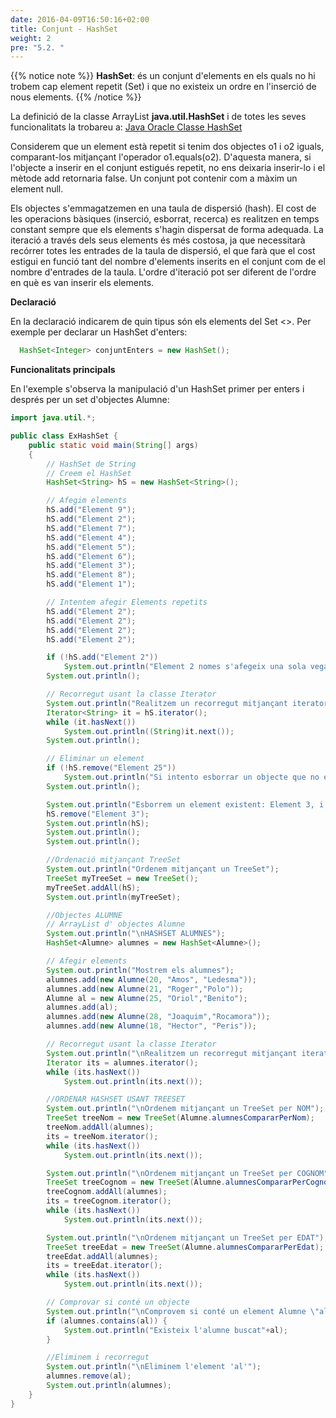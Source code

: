 ```yaml
---
date: 2016-04-09T16:50:16+02:00
title: Conjunt - HashSet
weight: 2
pre: "5.2. "
---
```


{{% notice note %}}
**HashSet**: és un conjunt d'elements en els quals no hi trobem cap element repetit (Set) i que no existeix un ordre en l'inserció de nous elements. 
{{% /notice %}}

La definició de la classe ArrayList **java.util.HashSet** i de totes les seves funcionalitats la trobareu a:
[Java Oracle Classe HashSet](https://docs.oracle.com/javase/7/docs/api/java/util/HashSet.html)

Considerem que un element està repetit si tenim dos objectes o1 i o2 iguals, comparant-los mitjançant l'operador o1.equals(o2). D'aquesta manera, si l'objecte a inserir en el conjunt estigués repetit, no ens deixaria inserir-lo i el mètode add retornaria false. Un conjunt pot contenir com a màxim un element null.

Els objectes s'emmagatzemen en una taula de dispersió (hash). El cost de les operacions bàsiques (inserció, esborrat, recerca) es realitzen en temps constant sempre que els elements s'hagin dispersat de forma adequada. La iteració a través dels seus elements és més costosa, ja que necessitarà recórrer totes les entrades de la taula de dispersió, el que farà que el cost estigui en funció tant del nombre d'elements inserits en el conjunt com de el nombre d'entrades de la taula. L'ordre d'iteració pot ser diferent de l'ordre en què es van inserir els elements.

**Declaració**

En la declaració indicarem de quin tipus són els elements del Set <>. Per exemple per declarar un HashSet d'enters:
```java
  HashSet<Integer> conjuntEnters = new HashSet();
```

**Funcionalitats principals**

En l'exemple s'observa la manipulació d'un HashSet primer per enters i després per un set d'objectes Alumne:

```java
import java.util.*;

public class ExHashSet {
    public static void main(String[] args)
    {
        // HashSet de String
        // Creem el HashSet
        HashSet<String> hS = new HashSet<String>();

        // Afegim elements
        hS.add("Element 9");
        hS.add("Element 2");
        hS.add("Element 7");
        hS.add("Element 4");
        hS.add("Element 5");
        hS.add("Element 6");
        hS.add("Element 3");
        hS.add("Element 8");
        hS.add("Element 1");

        // Intentem afegir Elements repetits
        hS.add("Element 2");
        hS.add("Element 2");
        hS.add("Element 2");
        hS.add("Element 2");

        if (!hS.add("Element 2"))
            System.out.println("Element 2 nomes s'afegeix una sola vegada");
        System.out.println();

        // Recorregut usant la classe Iterator
        System.out.println("Realitzem un recorregut mitjançant iterator");
        Iterator<String> it = hS.iterator();
        while (it.hasNext())
            System.out.println((String)it.next());
        System.out.println();

        // Eliminar un element
        if (!hS.remove("Element 25"))
            System.out.println("Si intento esborrar un objecte que no existeix em retorna false!!!");
        System.out.println();

        System.out.println("Esborrem un element existent: Element 3, i mostrem com queda el HashSet");
        hS.remove("Element 3");
        System.out.println(hS);
        System.out.println();
        System.out.println();

        //Ordenació mitjançant TreeSet
        System.out.println("Ordenem mitjançant un TreeSet");
        TreeSet myTreeSet = new TreeSet();
        myTreeSet.addAll(hS);
        System.out.println(myTreeSet);

        //Objectes ALUMNE
        // ArrayList d' objectes Alumne
        System.out.println("\nHASHSET ALUMNES");
        HashSet<Alumne> alumnes = new HashSet<Alumne>();

        // Afegir elements
        System.out.println("Mostrem els alumnes");
        alumnes.add(new Alumne(20, "Amos", "Ledesma"));
        alumnes.add(new Alumne(21, "Roger","Polo"));
        Alumne al = new Alumne(25, "Oriol","Benito");
        alumnes.add(al);
        alumnes.add(new Alumne(28, "Joaquim","Rocamora"));
        alumnes.add(new Alumne(18, "Hector", "Peris"));

        // Recorregut usant la classe Iterator
        System.out.println("\nRealitzem un recorregut mitjançant iterator");
        Iterator its = alumnes.iterator();
        while (its.hasNext())
            System.out.println(its.next());

        //ORDENAR HASHSET USANT TREESET
        System.out.println("\nOrdenem mitjançant un TreeSet per NOM");
        TreeSet treeNom = new TreeSet(Alumne.alumnesCompararPerNom);
        treeNom.addAll(alumnes);
        its = treeNom.iterator();
        while (its.hasNext())
            System.out.println(its.next());

        System.out.println("\nOrdenem mitjançant un TreeSet per COGNOM");
        TreeSet treeCognom = new TreeSet(Alumne.alumnesCompararPerCognom);
        treeCognom.addAll(alumnes);
        its = treeCognom.iterator();
        while (its.hasNext())
            System.out.println(its.next());

        System.out.println("\nOrdenem mitjançant un TreeSet per EDAT");
        TreeSet treeEdat = new TreeSet(Alumne.alumnesCompararPerEdat);
        treeEdat.addAll(alumnes);
        its = treeEdat.iterator();
        while (its.hasNext())
            System.out.println(its.next());

        // Comprovar si conté un objecte
        System.out.println("\nComprovem si conté un element Alumne \"al\"");
        if (alumnes.contains(al)) {
            System.out.println("Existeix l'alumne buscat"+al);
        }

        //Eliminem i recorregut
        System.out.println("\nEliminem l'element 'al'");
        alumnes.remove(al);
        System.out.println(alumnes);
    }
}
```











